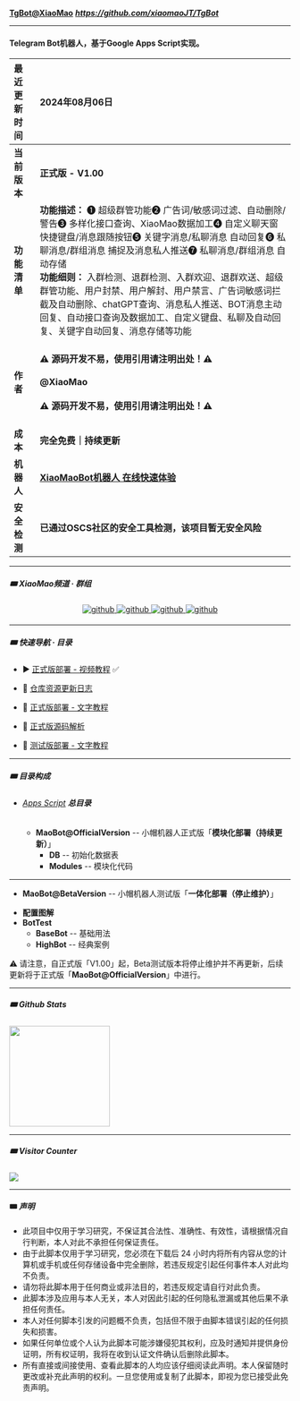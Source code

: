 **[TgBot@XiaoMao](https://github.com/xiaomaoJT/TgBot)**
***https://github.com/xiaomaoJT/TgBot***



------------

#### Telegram Bot机器人，基于Google Apps Script实现。

| **最近更新时间** | **2024年08月06日**                                           |
| :--------------- | :----------------------------------------------------------- |
| **当前版本**     | **正式版 - V1.00**                                           |
| **功能清单**     | **功能描述：** ❶ 超级群管功能❷ 广告词/敏感词过滤、自动删除/警告❸ 多样化接口查询、XiaoMao数据加工❹ 自定义聊天窗快捷键盘/消息跟随按钮❺ 关键字消息/私聊消息 自动回复❻ 私聊消息/群组消息 捕捉及消息私人推送❼ 私聊消息/群组消息 自动存储<br />**功能细则：** 入群检测、退群检测、入群欢迎、退群欢送、超级群管功能、用户封禁、用户解封、用户禁言、广告词敏感词拦截及自动删除、chatGPT查询、消息私人推送、BOT消息主动回复、自动接口查询及数据加工、自定义键盘、私聊及自动回复、关键字自动回复、消息存储等功能 |
| **作者**         | <br />**⚠️  源码开发不易，使用引用请注明出处！⚠️**<br /><br />**@XiaoMao   <br /><br />⚠️  源码开发不易，使用引用请注明出处！⚠️**<br /><br /> |
| **成本**         | **完全免费｜持续更新**                                       |
| **机器人**       | [**XiaoMaoBot机器人 在线快速体验**](https://t.me/Xiao_MaoMao_bot) |
| **安全检测**     | **已通过OSCS社区的安全工具检测，该项目暂无安全风险**         |



------------

##### 🎟 XiaoMao频道 · 群组

<div align="center">
<a href="https://t.me/xiaomaoJT" target="_blank">
<img src=https://img.shields.io/badge/Telegram-XiaoMao频道-blue alt=github style="margin-bottom: 5px;" />
</a>
<a href="https://t.me/hSuMjrQppKE5MWU9" target="_blank">
<img src=https://img.shields.io/badge/Telegram-XiaoMao%E7%BE%A4%E8%81%8A-red alt=github style="margin-bottom: 5px;" />
</a>
<a href="https://t.me/Xiao_MaoMao_bot" target="_blank">
<img src=https://img.shields.io/badge/Robot-XiaoMaoBot-orange alt=github style="margin-bottom: 5px;" />
</a>
<a href="https://github.com/xiaomaoJT/xiaomaoJT/blob/main/photo/qrcode.jpg?raw=true" target="_blank">
<img src=https://img.shields.io/badge/WeChat-小帽集团-green alt=github style="margin-bottom: 5px;" />
</a>
</div>



------

##### 🎟 快速导航 · 目录

- ▶️ [正式版部署 - 视频教程](https://www.alipan.com/s/dW2yPirBysi) ✅
- 📖 [仓库资源更新日志](https://github.com/xiaomaoJT/TgBot/blob/main/UPDATELOG.md)



- 🚀 [正式版部署 - 文字教程](https://github.com/xiaomaoJT/TgBot/blob/main/Apps%20Script/MaoBot%40OfficialVersion/COURSE.md) 
- 🚁 [正式版源码解析](https://github.com/xiaomaoJT/TgBot/blob/main/Apps%20Script/MaoBot%40OfficialVersion/README.md)  



- 🚗 [测试版部署 - 文字教程](https://github.com/xiaomaoJT/TgBot/blob/main/COURSE.md)



------------


##### 🎟 目录构成
+ ###### [Apps Script](https://github.com/xiaomaoJT/TgBot/tree/main/Apps%20Script) **总目录**

    + **MaoBot@OfficialVersion** -- 小帽机器人正式版「**模块化部署（持续更新）**」
        + **DB** -- 初始化数据表
        + **Modules** -- 模块化代码

------

- **MaoBot@BetaVersion** -- 小帽机器人测试版「**一体化部署（停止维护）**」

+ **配置图解**
+ **BotTest**
    + **BaseBot** -- 基础用法
    + **HighBot** -- 经典案例



⚠️ 请注意，自正式版「V1.00」起，Beta测试版本将停止维护并不再更新，后续更新将于正式版「**MaoBot@OfficialVersion**」中进行。

------

##### 🎟 Github Stats

<div align="left">
<img src="https://github-readme-stats.vercel.app/api?username=xiaomaoJT&show_icons=true&count_private=true&hide_border=true" align="center" style="height:180px;" />
</div>


------


##### 🎟 Visitor Counter

<div align="left">
<img src="https://komarev.com/ghpvc/?username=xiaomaoJT&&style=flat-square" align="center" />
</div>



------------

#### 🎟 ***声明***

- 此项目中仅用于学习研究，不保证其合法性、准确性、有效性，请根据情况自行判断，本人对此不承担任何保证责任。
- 由于此脚本仅用于学习研究，您必须在下载后 24 小时内将所有内容从您的计算机或手机或任何存储设备中完全删除，若违反规定引起任何事件本人对此均不负责。
- 请勿将此脚本用于任何商业或非法目的，若违反规定请自行对此负责。
- 此脚本涉及应用与本人无关，本人对因此引起的任何隐私泄漏或其他后果不承担任何责任。
- 本人对任何脚本引发的问题概不负责，包括但不限于由脚本错误引起的任何损失和损害。
- 如果任何单位或个人认为此脚本可能涉嫌侵犯其权利，应及时通知并提供身份证明，所有权证明，我将在收到认证文件确认后删除此脚本。
- 所有直接或间接使用、查看此脚本的人均应该仔细阅读此声明。本人保留随时更改或补充此声明的权利。一旦您使用或复制了此脚本，即视为您已接受此免责声明。
